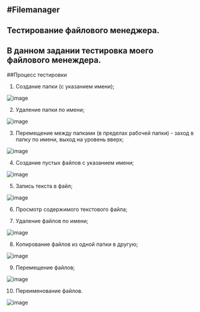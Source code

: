 #Filemanager
---
## Тестирование файлового менеджера.

В данном задании тестировка моего файлового менеждера.
---
##Процесс тестировки
1. Создание папки (с указанием имени);

![image](https://user-images.githubusercontent.com/76559002/146910979-5a772ac1-3481-47bb-ada7-4a10249f308d.png)


2. Удаление папки по имени;

![image](https://user-images.githubusercontent.com/76559002/146911010-982730a2-cc1e-4708-9a16-e84645a9ae70.png)



3. Перемещение между папками (в пределах рабочей папки) - заход в
папку по имени, выход на уровень вверх;

![image](https://user-images.githubusercontent.com/76559002/146911073-85205c9e-8c84-4105-95e8-dc1f7f8c47a8.png)

4. Создание пустых файлов с указанием имени;

![image](https://user-images.githubusercontent.com/76559002/146911168-f1a17247-d98c-4a59-8c4f-abd92650f2a8.png)

5. Запись текста в файл;

![image](https://user-images.githubusercontent.com/76559002/146911212-7476bf33-6d0f-4ae5-a149-a28619661771.png)

6. Просмотр содержимого текстового файла;

7. Удаление файлов по имени;

![image](https://user-images.githubusercontent.com/76559002/146911473-debdb56c-d6a2-4cc3-ac8e-301969bfb085.png)

8. Копирование файлов из одной папки в другую;

![image](https://user-images.githubusercontent.com/76559002/146911565-5f05352b-7c0c-4f8b-a8cf-1b12fc9696a0.png)

9. Перемещение файлов;

![image](https://user-images.githubusercontent.com/76559002/146911754-4f322c2d-852b-459d-b119-b4eea15eb665.png)

10. Переименование файлов.

![image](https://user-images.githubusercontent.com/76559002/146911684-c5571884-cf52-449a-be0f-187cf8f7431c.png)


